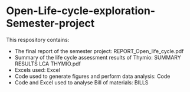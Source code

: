 # Open-Life-cycle-exploration-Semester-project

This respository contains:

- The final report of the semester project: REPORT_Open_life_cycle.pdf
- Summary of the life cycle assessment results of Thymio: SUMMARY RESULTS LCA THYMIO.pdf
- Excels used: Excel
- Code used to generate figures and perform data analysis: Code
- Code and Excel used to analyse Bill of materials: BILLS
